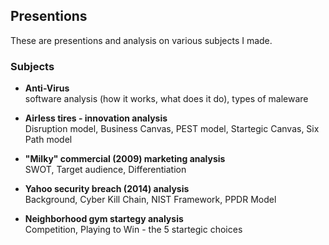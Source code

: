 ## Presentions

These are presentions and analysis on various subjects I made.

### Subjects
- **Anti-Virus**  
software analysis (how it works, what does it do), types of maleware

- **Airless tires - innovation analysis**  
Disruption model, Business Canvas, PEST model, Startegic Canvas, Six Path model

- **"Milky" commercial (2009) marketing analysis**  
SWOT, Target audience, Differentiation

- **Yahoo security breach (2014) analysis**  
Background, Cyber Kill Chain, NIST Framework, PPDR Model

- **Neighborhood gym startegy analysis**  
Competition, Playing to Win - the 5 startegic choices
